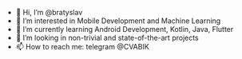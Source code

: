 - 👋 Hi, I’m @bratyslav
- 👀 I’m interested in Mobile Development and Machine Learning
- 🌱 I’m currently learning Android Development, Kotlin, Java, Flutter
- 💞️ I’m looking in non-trivial and state-of-the-art projects
- 📫 How to reach me: telegram @CVABIK

<!---
bratyslav/bratyslav is a ✨ special ✨ repository because its `README.md` (this file) appears on your GitHub profile.
You can click the Preview link to take a look at your changes.
--->
